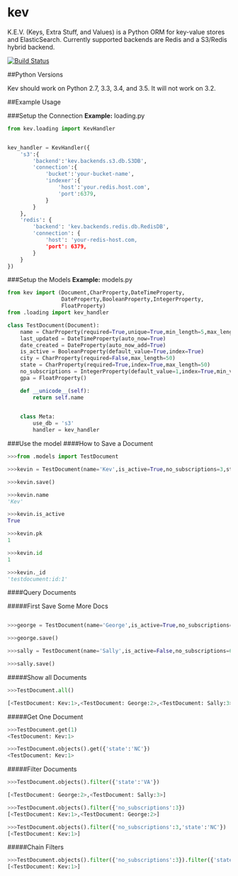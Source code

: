 # kev
K.E.V. (Keys, Extra Stuff, and Values) is a Python ORM for key-value stores and ElasticSearch. Currently supported backends are Redis and a S3/Redis hybrid backend.

[![Build Status](https://travis-ci.org/kevproject/kev.svg?branch=master)](https://travis-ci.org/kevproject/kev)

##Python Versions

Kev should work on Python 2.7, 3.3, 3.4, and 3.5. It will not work on 3.2.

##Example Usage

###Setup the Connection
**Example:** loading.py
```python
from kev.loading import KevHandler


kev_handler = KevHandler({
    's3':{
        'backend':'kev.backends.s3.db.S3DB',
        'connection':{
            'bucket':'your-bucket-name',
            'indexer':{
                'host':'your.redis.host.com',
                'port':6379,
            }
        }
    },
    'redis': {
        'backend': 'kev.backends.redis.db.RedisDB',
        'connection': {
            'host': 'your-redis-host.com,
            'port': 6379,
        }
    }
})
```
###Setup the Models
**Example:** models.py
```python
from kev import (Document,CharProperty,DateTimeProperty,
                 DateProperty,BooleanProperty,IntegerProperty,
                 FloatProperty)
from .loading import kev_handler

class TestDocument(Document):
    name = CharProperty(required=True,unique=True,min_length=5,max_length=20)
    last_updated = DateTimeProperty(auto_now=True)
    date_created = DateProperty(auto_now_add=True)
    is_active = BooleanProperty(default_value=True,index=True)
    city = CharProperty(required=False,max_length=50)
    state = CharProperty(required=True,index=True,max_length=50)
    no_subscriptions = IntegerProperty(default_value=1,index=True,min_value=1,max_value=20)
    gpa = FloatProperty()

    def __unicode__(self):
        return self.name
        

    class Meta:
        use_db = 's3'
        handler = kev_handler

```

###Use the model
####How to Save a Document
```python
>>>from .models import TestDocument

>>>kevin = TestDocument(name='Kev',is_active=True,no_subscriptions=3,state='NC',gpa=3.25)

>>>kevin.save()

>>>kevin.name
'Kev'

>>>kevin.is_active
True

>>>kevin.pk
1

>>>kevin.id
1

>>>kevin._id
'testdocument:id:1'
```
####Query Documents

#####First Save Some More Docs
```python

>>>george = TestDocument(name='George',is_active=True,no_subscriptions=3,gpa=3.25,state='VA')

>>>george.save()

>>>sally = TestDocument(name='Sally',is_active=False,no_subscriptions=6,gpa=3.0,state='VA')

>>>sally.save()
```
#####Show all Documents
```python
>>>TestDocument.all()

[<TestDocument: Kev:1>,<TestDocument: George:2>,<TestDocument: Sally:3>]

```
#####Get One Document
```python
>>>TestDocument.get(1)
<TestDocument: Kev:1>

>>>TestDocument.objects().get({'state':'NC'})
<TestDocument: Kev:1>

```
#####Filter Documents
```python
>>>TestDocument.objects().filter({'state':'VA'})

[<TestDocument: George:2>,<TestDocument: Sally:3>]

>>>TestDocument.objects().filter({'no_subscriptions':3})
[<TestDocument: Kev:1>,<TestDocument: George:2>]

>>>TestDocument.objects().filter({'no_subscriptions':3,'state':'NC'})
[<TestDocument: Kev:1>]
```
#####Chain Filters
```python
>>>TestDocument.objects().filter({'no_subscriptions':3}).filter({'state':'NC'})
[<TestDocument: Kev:1>]

```